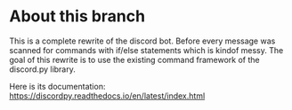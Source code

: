 # About this branch

This is a complete rewrite of the discord bot. Before every message was scanned for commands with
if/else statements which is kindof messy.
The goal of this rewrite is to use the existing command framework of the discord.py library.

Here is its documentation:
https://discordpy.readthedocs.io/en/latest/index.html

